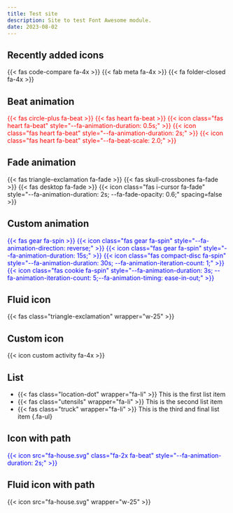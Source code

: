 ```yaml
---
title: Test site
description: Site to test Font Awesome module.
date: 2023-08-02
---
```


## Recently added icons

{{< fas code-compare fa-4x >}}
{{< fab meta fa-4x >}}
{{< fa folder-closed fa-4x >}}

## Beat animation

<div class="fa-3x" style="color: red">
  {{< fas circle-plus fa-beat >}}
  {{< fas heart fa-beat >}}
  {{< icon class="fas heart fa-beat" style="--fa-animation-duration: 0.5s;" >}}
  {{< icon class="fas heart fa-beat" style="--fa-animation-duration: 2s;" >}}
  {{< icon class="fas heart fa-beat" style="--fa-beat-scale: 2.0;" >}}
</div>

## Fade animation

<div class="fa-3x">
  {{< fas triangle-exclamation fa-fade >}}
  {{< fas skull-crossbones fa-fade >}}
  {{< fas desktop fa-fade >}}
  {{< icon class="fas i-cursor fa-fade" style="--fa-animation-duration: 2s; --fa-fade-opacity: 0.6;" spacing=false >}}
</div>

## Custom animation

<div class="fa-3x" style="color: blue">
  {{< fas gear fa-spin >}}
  {{< icon class="fas gear fa-spin" style="--fa-animation-direction: reverse;" >}}
  {{< icon class="fas gear fa-spin" style="--fa-animation-duration: 15s;" >}}
  {{< icon class="fas compact-disc fa-spin" style="--fa-animation-duration: 30s; --fa-animation-iteration-count: 1;" >}}
  {{< icon class="fas cookie fa-spin" style="--fa-animation-duration: 3s; --fa-animation-iteration-count: 5;--fa-animation-timing: ease-in-out;" >}}
</div>

## Fluid icon

{{< fas class="triangle-exclamation" wrapper="w-25" >}}

## Custom icon

{{< icon custom activity fa-4x >}}

## List

- {{< fas class="location-dot" wrapper="fa-li" >}} This is the first list item
- {{< fas class="utensils" wrapper="fa-li" >}} This is the second list item
- {{< fas class="truck" wrapper="fa-li" >}} This is the third and final list item
{.fa-ul}

## Icon with path

<div style="color: blue">
{{< icon src="fa-house.svg" class="fa-2x fa-beat" style="--fa-animation-duration: 2s;" >}}
</div>

## Fluid icon with path

{{< icon src="fa-house.svg" wrapper="w-25" >}}

